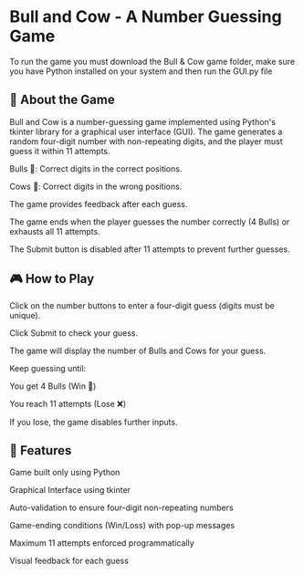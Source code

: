 # Bull and Cow - A Number Guessing Game

To run the game you must download the Bull & Cow game folder, make sure you have Python installed on your system and then run the GUI.py file

## 📝 About the Game

Bull and Cow is a number-guessing game implemented using Python's tkinter library for a graphical user interface (GUI). The game generates a random four-digit number with non-repeating digits, and the player must guess it within 11 attempts.

Bulls 🐂: Correct digits in the correct positions.

Cows 🐄: Correct digits in the wrong positions.

The game provides feedback after each guess.

The game ends when the player guesses the number correctly (4 Bulls) or exhausts all 11 attempts.

The Submit button is disabled after 11 attempts to prevent further guesses.

## 🎮 How to Play

Click on the number buttons to enter a four-digit guess (digits must be unique).

Click Submit to check your guess.

The game will display the number of Bulls and Cows for your guess.

Keep guessing until:

You get 4 Bulls (Win 🎉)

You reach 11 attempts (Lose ❌)

If you lose, the game disables further inputs.

## 🚀 Features

Game built only using Python

Graphical Interface using tkinter

Auto-validation to ensure four-digit non-repeating numbers

Game-ending conditions (Win/Loss) with pop-up messages

Maximum 11 attempts enforced programmatically

Visual feedback for each guess
